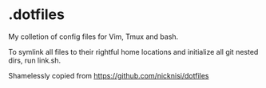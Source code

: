 # .dotfiles
My colletion of config files for Vim, Tmux and bash.

To symlink all files to their rightful home locations and initialize all git nested dirs, run link.sh.

Shamelessly copied from https://github.com/nicknisi/dotfiles
